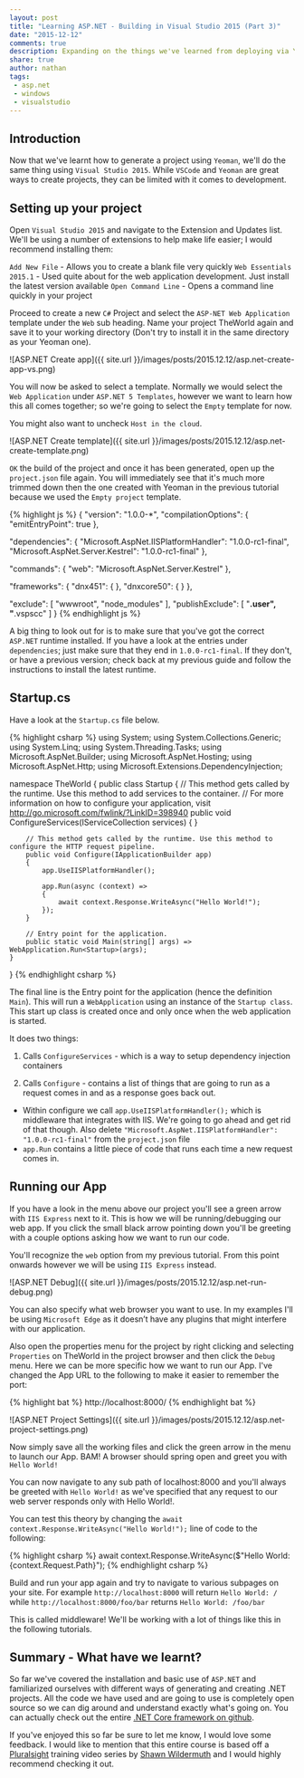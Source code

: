 ```yaml
---
layout: post
title: "Learning ASP.NET - Building in Visual Studio 2015 (Part 3)"
date: "2015-12-12"
comments: true
description: Expanding on the things we've learned from deploying via Yeoman, we now create a project from scratch without the use of templates.
share: true
author: nathan
tags:
 - asp.net
 - windows
 - visualstudio
---
```


## Introduction

Now that we've learnt how to generate a project using `Yeoman`, we'll do the same thing using `Visual Studio 2015`. While `VSCode` and `Yeoman` are great ways to create projects, they can be limited with it comes to development.

## Setting up your project

Open `Visual Studio 2015` and navigate to the Extension and Updates list. We'll be using a number of extensions to help make life easier; I would recommend installing them:

`Add New File` - Allows you to create a blank file very quickly
`Web Essentials 2015.1` - Used quite about for the web application development. Just install the latest version available
`Open Command Line` - Opens a command line quickly in your project

Proceed to create a new `C#` Project and select the `ASP-NET Web Application` template under the `Web` sub heading. Name your project TheWorld again and save it to your working directory (Don't try to install it in the same directory as your Yeoman one).

![ASP.NET Create app]({{ site.url }}/images/posts/2015.12.12/asp.net-create-app-vs.png)

You will now be asked to select a template. Normally we would select the `Web Application` under `ASP.NET 5 Templates`, however we want to learn how this all comes together; so we're going to select the `Empty` template for now.

You might also want to uncheck `Host in the cloud`.

![ASP.NET Create template]({{ site.url }}/images/posts/2015.12.12/asp.net-create-template.png)

`OK` the build of the project and once it has been generated, open up the `project.json` file again. You will immediately see that it's much more trimmed down then the one created with Yeoman in the previous tutorial because we used the `Empty project` template.

{% highlight js %}
{
  "version": "1.0.0-*",
  "compilationOptions": {
    "emitEntryPoint": true
  },

  "dependencies": {
    "Microsoft.AspNet.IISPlatformHandler": "1.0.0-rc1-final",
    "Microsoft.AspNet.Server.Kestrel": "1.0.0-rc1-final"
  },

  "commands": {
    "web": "Microsoft.AspNet.Server.Kestrel"
  },

  "frameworks": {
    "dnx451": { },
    "dnxcore50": { }
  },

  "exclude": [
    "wwwroot",
    "node_modules"
  ],
  "publishExclude": [
    "**.user",
    "**.vspscc"
  ]
}
{% endhighlight js %}

A big thing to look out for is to make sure that you've got the correct `ASP.NET` runtime installed. If you have a look at the entries under `dependencies`; just make sure that they end in `1.0.0-rc1-final`. If they don't, or have a previous version; check back at my previous guide and follow the instructions to install the latest runtime.

## Startup.cs

Have a look at the `Startup.cs` file below.

{% highlight csharp %}
using System;
using System.Collections.Generic;
using System.Linq;
using System.Threading.Tasks;
using Microsoft.AspNet.Builder;
using Microsoft.AspNet.Hosting;
using Microsoft.AspNet.Http;
using Microsoft.Extensions.DependencyInjection;

namespace TheWorld
{
    public class Startup
    {
        // This method gets called by the runtime. Use this method to add services to the container.
        // For more information on how to configure your application, visit http://go.microsoft.com/fwlink/?LinkID=398940
        public void ConfigureServices(IServiceCollection services)
        {
        }

        // This method gets called by the runtime. Use this method to configure the HTTP request pipeline.
        public void Configure(IApplicationBuilder app)
        {
            app.UseIISPlatformHandler();

            app.Run(async (context) =>
            {
                await context.Response.WriteAsync("Hello World!");
            });
        }

        // Entry point for the application.
        public static void Main(string[] args) => WebApplication.Run<Startup>(args);
    }
}
{% endhighlight csharp %}

The final line is the Entry point for the application (hence the definition `Main`). This will run a `WebApplication` using an instance of the `Startup class`. This start up class is created once and only once when the web application is started.

It does two things:

1. Calls `ConfigureServices` - which is a way to setup dependency injection containers

2. Calls `Configure` - contains a list of things that are going to run as a request comes in and as a response goes back out.
* Within configure we call `app.UseIISPlatformHandler();` which is middleware that integrates with IIS. We're going to go ahead and get rid of that though. Also delete `"Microsoft.AspNet.IISPlatformHandler": "1.0.0-rc1-final"` from the `project.json` file
* `app.Run` contains a little piece of code that runs each time a new request comes in.

## Running our App

If you have a look in the menu above our project you'll see a green arrow with `IIS Express` next to it. This is how we will be running/debugging our web app. If you click the small black arrow pointing down you'll be greeting with a couple options asking how we want to run our code.

You'll recognize the `web` option from my previous tutorial. From this point onwards however we will be using `IIS Express` instead.

![ASP.NET Debug]({{ site.url }}/images/posts/2015.12.12/asp.net-run-debug.png)

You can also specify what web browser you want to use. In my examples I'll be using `Microsoft Edge` as it doesn’t have any plugins that might interfere with our application.

Also open the properties menu for the project by right clicking and selecting `Properties` on TheWorld in the project browser and then click the `Debug` menu. Here we can be more specific how we want to run our App. I've changed the App URL to the following to make it easier to remember the port:

{% highlight bat %}
http://localhost:8000/
{% endhighlight bat %}

![ASP.NET Project Settings]({{ site.url }}/images/posts/2015.12.12/asp.net-project-settings.png)

Now simply save all the working files and click the green arrow in the menu to launch our App. BAM! A browser should spring open and greet you with `Hello World!`

You can now navigate to any sub path of localhost:8000 and you'll always be greeted with `Hello World!` as we've specified that any request to our web server responds only with Hello World!.

You can test this theory by changing the `await context.Response.WriteAsync("Hello World!");` line of code to the following:

{% highlight csharp %}
await context.Response.WriteAsync($"Hello World: {context.Request.Path}");
{% endhighlight csharp %}

Build and run your app again and try to navigate to various subpages on your site. For example `http://localhost:8000` will return `Hello World: /` while `http://localhost:8000/foo/bar` returns `Hello World: /foo/bar`

This is called middleware! We'll be working with a lot of things like this in the following tutorials.

## Summary - What have we learnt?

So far we've covered the installation and basic use of `ASP.NET` and familiarized ourselves with different ways of generating and creating .NET projects. All the code we have used and are going to use is completely open source so we can dig around and understand exactly what's going on. You can actually check out the entire [.NET Core framework on github](https://github.com/dotnet/core).

If you've enjoyed this so far be sure to let me know, I would love some feedback. I would like to mention that this entire course is based off a [Pluralsight](https://app.pluralsight.com) training video series by [Shawn Wildermuth](https://app.pluralsight.com/library/courses/aspdotnet-5-ef7-bootstrap-angular-web-app) and I would highly recommend checking it out.

